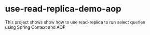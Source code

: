 # use-read-replica-demo-aop
This project shows show how to use read-replica to run select queries using Spring Context and AOP

